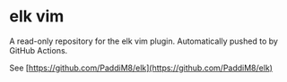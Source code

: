# elk vim

A read-only repository for the elk vim plugin. Automatically pushed to by GitHub Actions.

See [https://github.com/PaddiM8/elk](https://github.com/PaddiM8/elk)
